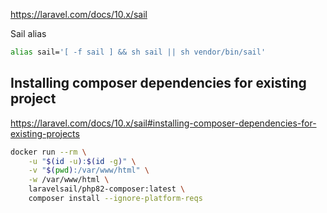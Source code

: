 https://laravel.com/docs/10.x/sail

Sail alias

```bash
alias sail='[ -f sail ] && sh sail || sh vendor/bin/sail'
```

## Installing composer dependencies for existing project

https://laravel.com/docs/10.x/sail#installing-composer-dependencies-for-existing-projects

```bash
docker run --rm \
    -u "$(id -u):$(id -g)" \
    -v "$(pwd):/var/www/html" \
    -w /var/www/html \
    laravelsail/php82-composer:latest \
    composer install --ignore-platform-reqs
```
